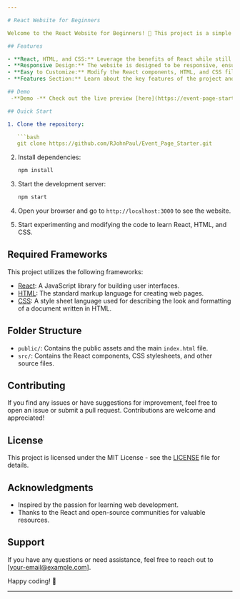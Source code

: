 ```yaml
---

# React Website for Beginners

Welcome to the React Website for Beginners! 🚀 This project is a simple React website that combines the power of React with the fundamentals of HTML and CSS. It's designed to be beginner-friendly, providing an easy-to-understand starting point for those learning web development.

## Features

- **React, HTML, and CSS:** Leverage the benefits of React while still understanding the core HTML and CSS principles.
- **Responsive Design:** The website is designed to be responsive, ensuring a seamless experience across various devices.
- **Easy to Customize:** Modify the React components, HTML, and CSS files to suit your preferences and requirements.
- **Features Section:** Learn about the key features of the project and the required frameworks.

## Demo
 -**Demo -** Check out the live preview [here](https://event-page-starter.vercel.app/)

## Quick Start

1. Clone the repository:

   ```bash
   git clone https://github.com/RJohnPaul/Event_Page_Starter.git
   ```

2. Install dependencies:

   ```bash
   npm install
   ```

3. Start the development server:

   ```bash
   npm start
   ```

4. Open your browser and go to `http://localhost:3000` to see the website.

5. Start experimenting and modifying the code to learn React, HTML, and CSS.

## Required Frameworks

This project utilizes the following frameworks:

- [React](https://reactjs.org/): A JavaScript library for building user interfaces.
- [HTML](https://developer.mozilla.org/en-US/docs/Web/HTML): The standard markup language for creating web pages.
- [CSS](https://developer.mozilla.org/en-US/docs/Web/CSS): A style sheet language used for describing the look and formatting of a document written in HTML.

## Folder Structure

- `public/`: Contains the public assets and the main `index.html` file.
- `src/`: Contains the React components, CSS stylesheets, and other source files.

## Contributing

If you find any issues or have suggestions for improvement, feel free to open an issue or submit a pull request. Contributions are welcome and appreciated!

## License

This project is licensed under the MIT License - see the [LICENSE](LICENSE) file for details.

## Acknowledgments

- Inspired by the passion for learning web development.
- Thanks to the React and open-source communities for valuable resources.

## Support

If you have any questions or need assistance, feel free to reach out to [your-email@example.com].

Happy coding! 🚀

---
```

